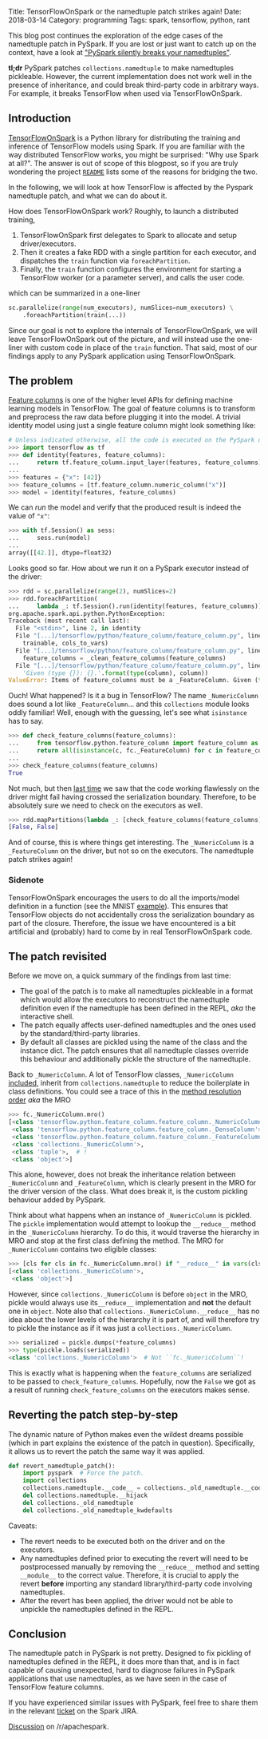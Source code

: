 Title: TensorFlowOnSpark or the namedtuple patch strikes again!
Date: 2018-03-14
Category: programming
Tags: spark, tensorflow, python, rant

This blog post continues the exploration of the edge cases of the namedtuple
patch in PySpark. If you are lost or just want to catch up on the context, have
a look at ["PySpark silently breaks your namedtuples"][pyspark-namedtuple].

**tl;dr** PySpark patches `collections.namedtuple` to make namedtuples
pickleable. However, the current implementation does not work well in the
presence of inheritance, and could break third-party code in arbitrary
ways. For example, it breaks TensorFlow when used via TensorFlowOnSpark.

Introduction
------------

[TensorFlowOnSpark][tf-on-spark] is a Python library for distributing the
training and inference of TensorFlow models using Spark. If you are familiar
with the way distributed TensorFlow works, you might be surprised: "Why use
Spark at all?". The answer is out of scope of this blogpost, so if you are truly
wondering the project [`README`][why-tf-on-spark] lists some of the reasons
for bridging the two.

In the following, we will look at how TensorFlow is affected by the Pyspark
namedtuple patch, and what we can do about it.

How does TensorFlowOnSpark work? Roughly, to launch a distributed training,

1. TensorFlowOnSpark first delegates to Spark to allocate and setup
   driver/executors.
2. Then it creates a fake RDD with a single partition for each executor,
   and dispatches the `train` function via `foreachPartition`.
3. Finally, the `train` function configures the environment for starting a
   TensorFlow worker (or a parameter server), and calls the user code.

which can be summarized in a one-liner

```python
sc.parallelize(range(num_executors), numSlices=num_executors) \
    .foreachPartition(train(...))
```

Since our goal is not to explore the internals of TensorFlowOnSpark, we will
leave TensorFlowOnSpark out of the picture, and will instead use the one-liner
with custom code in place of the `train` function. That said, most of our
findings apply to any PySpark application using TensorFlowOnSpark.

The problem
-----------

[Feature columns][feature-columns] is one of the higher level APIs for defining
machine learning models in TensorFlow. The goal of feature columns is to
transform and preprocess the raw data before plugging it into the model.
A trivial identity model using just a single feature column might look something
like:

```python
# Unless indicated otherwise, all the code is executed on the PySpark driver.
>>> import tensorflow as tf
>>> def identity(features, feature_columns):
...     return tf.feature_column.input_layer(features, feature_columns)
...
>>> features = {"x": [42]}
>>> feature_columns = [tf.feature_column.numeric_column("x")]
>>> model = identity(features, feature_columns)
```

We can *run* the model and verify that the produced result is indeed the value
of `"x"`:

```python
>>> with tf.Session() as sess:
...     sess.run(model)
...
array([[42.]], dtype=float32)
```

Looks good so far. How about we run it on a PySpark executor instead of the
driver:

```python
>>> rdd = sc.parallelize(range(2), numSlices=2)
>>> rdd.foreachPartition(
...     lambda _: tf.Session().run(identity(features, feature_columns)))
org.apache.spark.api.python.PythonException:
Traceback (most recent call last):
  File "<stdin>", line 2, in identity
  File "[...]/tensorflow/python/feature_column/feature_column.py", line 280, in input_layer
    trainable, cols_to_vars)
  File "[...]/tensorflow/python/feature_column/feature_column.py", line 170, in _internal_input_layer
    feature_columns = _clean_feature_columns(feature_columns)
  File "[...]/tensorflow/python/feature_column/feature_column.py", line 2027, in _clean_feature_columns
    'Given (type {}): {}.'.format(type(column), column))
ValueError: Items of feature_columns must be a _FeatureColumn. Given (type <class 'collections._NumericColumn'>): _NumericColumn(key='x', shape=(1,), default_value=None, dtype=tf.float32, normalizer_fn=None).
```

Ouch! What happened? Is it a bug in TensorFlow? The name `_NumericColumn` does
sound a lot like `_FeatureColumn`... and this `collections` module looks oddly
familiar! Well, enough with the guessing, let's see what `isinstance` has to
say.

```python
>>> def check_feature_columns(feature_columns):
...     from tensorflow.python.feature_column import feature_column as fc
...     return all(isinstance(c, fc._FeatureColumn) for c in feature_columns)
...
>>> check_feature_columns(feature_columns)
True
```

Not much, but then [last time][pyspark-namedtuple] we saw that the code working
flawlessly on the driver might fail having crossed the serialization
boundary. Therefore, to be absolutely sure we need to check on the executors as
well.

```python
>>> rdd.mapPartitions(lambda _: [check_feature_columns(feature_columns)]).collect()
[False, False]
```

And of course, this is where things get interesting. The `_NumericColumn` is a
`_FeatureColumn` on the driver, but not so on the executors. The namedtuple
patch strikes again!

### Sidenote

TensorFlowOnSpark encourages the users to do all the imports/model definition in
a function (see the MNIST [example][tf-on-spark-mnist]). This ensures that
TensorFlow objects do not accidentally cross the serialization boundary as part
of the closure. Therefore, the issue we have encountered is a bit artificial and
(probably) hard to come by in real TensorFlowOnSpark code.

The patch revisited
-------------------

Before we move on, a quick summary of the findings from last time:

* The goal of the patch is to make all namedtuples pickleable in a format which
  would allow the executors to reconstruct the namedtuple definition even if the
  namedtuple has been defined in the REPL, *aka* the interactive shell.
* The patch equally affects user-defined namedtuples and the ones used by the
  standard/third-party libraries.
* By default all classes are pickled using the name of the class and the
  instance dict. The patch ensures that all namedtuple classes override this
  behaviour and additionally pickle the structure of the namedtuple.

Back to `_NumericColumn`. A lot of TensorFlow classes, `_NumericColumn`
[included][numeric-column], inherit from `collections.namedtuple` to reduce the
boilerplate in class definitions. You could see a trace of this in the
[method resolution order][mro] *aka* the MRO

```python
>>> fc._NumericColumn.mro()
[<class 'tensorflow.python.feature_column.feature_column._NumericColumn'>,
 <class 'tensorflow.python.feature_column.feature_column._DenseColumn'>,
 <class 'tensorflow.python.feature_column.feature_column._FeatureColumn'>,
 <class 'collections._NumericColumn'>,
 <class 'tuple'>,  # !
 <class 'object'>]
```

This alone, however, does not break the inheritance relation between
`_NumericColumn` and `_FeatureColumn`, which is clearly present in the
MRO for the driver version of the class. What does break it, is the custom
pickling behaviour added by PySpark.

Think about what happens when an instance of `_NumericColumn` is pickled. The
`pickle` implementation would attempt to lookup the `__reduce__` method in the
`_NumericColumn` hierarchy. To do this, it would traverse the hierarchy in MRO
and stop at the first class defining the method. The MRO for `_NumericColumn`
contains two eligible classes:

```python
>>> [cls for cls in fc._NumericColumn.mro() if "__reduce__" in vars(cls)]
[<class 'collections._NumericColumn'>,
 <class 'object'>]
```

However, since `collections._NumericColumn` is before `object` in the MRO,
pickle would always use its`__reduce__` implementation and **not** the default
one in `object`. Note also that `collections._NumericColumn.__reduce__` has no
idea about the lower levels of the hierarchy it is part of, and will therefore
try to pickle the instance as if it was just a `collections._NumericColumn`.

```python
>>> serialized = pickle.dumps(*feature_columns)
>>> type(pickle.loads(serialized))
<class 'collections._NumericColumn'>  # Not ``fc._NumericColumn``!
```

This is exactly what is happening when the `feature_columns` are serialized
to be passed to `check_feature_columns`. Hopefully, now the `False` we got
as a result of running `check_feature_columns` on the executors makes sense.

Reverting the patch step-by-step
--------------------------------

The dynamic nature of Python makes even the wildest dreams possible (which in
part explains the existence of the patch in question). Specifically, it allows
us to revert the patch the same way it was applied.

```python
def revert_namedtuple_patch():
    import pyspark  # Force the patch.
    import collections
    collections.namedtuple.__code__ = collections._old_namedtuple.__code__
    del collections.namedtuple.__hijack
    del collections._old_namedtuple
    del collections._old_namedtuple_kwdefaults
```

Caveats:

* The revert needs to be executed both on the driver and on the executors.
* Any namedtuples defined prior to executing the revert will need to be
  postprocessed manually by removing the `__reduce__` method and setting
  `__module__` to the correct value. Therefore, it is crucial to apply
  the revert  **before** importing any standard library/third-party code
  involving namedtuples.
* After the revert has been applied, the driver would not be able to unpickle
  the namedtuples defined in the REPL.

Conclusion
----------

The namedtuple patch in PySpark is not pretty. Designed to fix pickling
of namedtuples defined in the REPL, it does more than that, and
is in fact capable of causing unexpected, hard to diagnose failures in
PySpark applications that use namedtuples, as we have seen in the case of
TensorFlow feature columns.

If you have experienced similar issues with PySpark, feel free to share
them in the relevant [ticket][SPARK-22674] on the Spark JIRA.

[Discussion][discussion] on /r/apachespark.

[pyspark-namedtuple]: {filename}./pyspark-namedtuple.md
[tf-on-spark]: https://github.com/yahoo/TensorFlowOnSpark
[why-tf-on-spark]: https://github.com/yahoo/TensorFlowOnSpark#why-tensorflowonspark
[tf-on-spark-train]: https://github.com/yahoo/TensorFlowOnSpark/blob/bc8bddd5d4f12665d8c9a5195ba6631eacaed7af/tensorflowonspark/TFCluster.py#L54
[tf-on-spark-mnist]: https://github.com/yahoo/TensorFlowOnSpark/blob/bc8bddd5d4f12665d8c9a5195ba6631eacaed7af/examples/mnist/tf/mnist_dist.py#L15
[feature-columns]: https://www.tensorflow.org/get_started/feature_columns
[numeric-column]: https://github.com/tensorflow/tensorflow/blob/f47b6c9ec5e6c4561a6ed97ef2342ea737dcd80c/tensorflow/python/feature_column/feature_column.py#L2031
[mro]: http://python-history.blogspot.fr/2010/06/method-resolution-order.html
[SPARK-22674]: https://issues.apache.org/jira/browse/SPARK-22674
[discussion]: https://www.reddit.com/r/apachespark/comments/84hb38/tensorflowonspark_or_the_namedtuple_patch_strikes/
